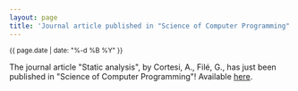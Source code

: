 ```yaml
---
layout: page
title: 'Journal article published in "Science of Computer Programming"!'
---
```


<small>{{ page.date | date: "%-d %B %Y" }}</small>

The journal article "Static analysis", by Cortesi, A., Filé, G., has just been published in "Science of Computer Programming"! Available [here](https://doi.org/10.1016/S0167-6423(02)00128-4).
